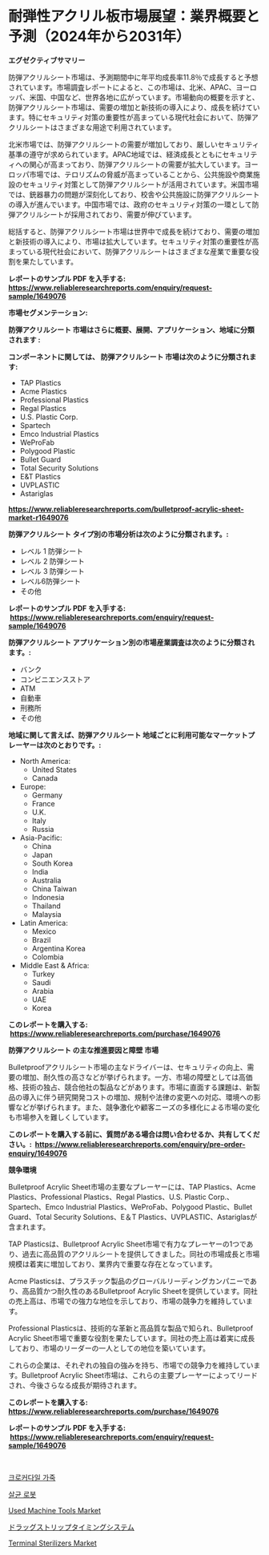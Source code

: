 <p><h1>耐弾性アクリル板市場展望：業界概要と予測（2024年から2031年）</h1></p><p><strong>エグゼクティブサマリー</strong></p>
<p><p>防弾アクリルシート市場は、予測期間中に年平均成長率11.8％で成長すると予想されています。市場調査レポートによると、この市場は、北米、APAC、ヨーロッパ、米国、中国など、世界各地に広がっています。市場動向の概要を示すと、防弾アクリルシート市場は、需要の増加と新技術の導入により、成長を続けています。特にセキュリティ対策の重要性が高まっている現代社会において、防弾アクリルシートはさまざまな用途で利用されています。</p><p>北米市場では、防弾アクリルシートの需要が増加しており、厳しいセキュリティ基準の遵守が求められています。APAC地域では、経済成長とともにセキュリティへの関心が高まっており、防弾アクリルシートの需要が拡大しています。ヨーロッパ市場では、テロリズムの脅威が高まっていることから、公共施設や商業施設のセキュリティ対策として防弾アクリルシートが活用されています。米国市場では、銃器暴力の問題が深刻化しており、校舎や公共施設に防弾アクリルシートの導入が進んでいます。中国市場では、政府のセキュリティ対策の一環として防弾アクリルシートが採用されており、需要が伸びています。</p><p>総括すると、防弾アクリルシート市場は世界中で成長を続けており、需要の増加と新技術の導入により、市場は拡大しています。セキュリティ対策の重要性が高まっている現代社会において、防弾アクリルシートはさまざまな産業で重要な役割を果たしています。</p></p>
<p><strong>レポートのサンプル PDF を入手する: <a href="https://www.reliableresearchreports.com/enquiry/request-sample/1649076">https://www.reliableresearchreports.com/enquiry/request-sample/1649076</a></strong></p>
<p><strong>市場セグメンテーション:</strong></p>
<p><strong> 防弾アクリルシート 市場はさらに概要、展開、アプリケーション、地域に分類されます :</strong></p>
<p><strong>コンポーネントに関しては、 防弾アクリルシート 市場は次のように分類されます: &nbsp;</strong></p>
<p><ul><li>TAP Plastics</li><li>Acme Plastics</li><li>Professional Plastics</li><li>Regal Plastics</li><li>U.S. Plastic Corp.</li><li>Spartech</li><li>Emco Industrial Plastics</li><li>WeProFab</li><li>Polygood Plastic</li><li>Bullet Guard</li><li>Total Security Solutions</li><li>E&T Plastics</li><li>UVPLASTIC</li><li>Astariglas</li></ul></p>
<p><strong><a href="https://www.reliableresearchreports.com/bulletproof-acrylic-sheet-market-r1649076">https://www.reliableresearchreports.com/bulletproof-acrylic-sheet-market-r1649076</a></strong></p>
<p><strong> 防弾アクリルシート タイプ別の市場分析は次のように分類されます。:</strong></p>
<p><ul><li>レベル 1 防弾シート</li><li>レベル 2 防弾シート</li><li>レベル 3 防弾シート</li><li>レベル6防弾シート</li><li>その他</li></ul></p>
<p><strong>レポートのサンプル PDF を入手する: &nbsp;<a href="https://www.reliableresearchreports.com/enquiry/request-sample/1649076">https://www.reliableresearchreports.com/enquiry/request-sample/1649076</a></strong></p>
<p><strong> 防弾アクリルシート アプリケーション別の市場産業調査は次のように分類されます。:</strong></p>
<p><ul><li>バンク</li><li>コンビニエンスストア</li><li>ATM</li><li>自動車</li><li>刑務所</li><li>その他</li></ul></p>
<p><strong>地域に関して言えば、防弾アクリルシート 地域ごとに利用可能なマーケットプレーヤーは次のとおりです。:</strong></p>
<p><ul>
    <li>
        North America:
        <ul>
            <li>United States</li>
            <li>Canada</li>
        </ul>
    </li>
    <li>
        Europe:
        <ul>
            <li>Germany</li>
            <li>France</li>
            <li>U.K.</li>
            <li>Italy</li>
            <li>Russia</li>
        </ul>
    </li>
    <li>
        Asia-Pacific:
        <ul>
            <li>China</li>
            <li>Japan</li>
            <li>South Korea</li>
            <li>India</li>
            <li>Australia</li>
            <li>China Taiwan</li>
            <li>Indonesia</li>
            <li>Thailand</li>
            <li>Malaysia</li>
        </ul>
    </li>
    <li>
        Latin America:
        <ul>
            <li>Mexico</li>
            <li>Brazil</li>
            <li>Argentina Korea</li>
            <li>Colombia</li>
        </ul>
    </li>
    <li>
        Middle East & Africa:
        <ul>
            <li>Turkey</li>
            <li>Saudi</li>
            <li>Arabia</li>
            <li>UAE</li>
            <li>Korea</li>
        </ul>
    </li>
    </ul></p>
<p><strong>このレポートを購入する: &nbsp;<a href="https://www.reliableresearchreports.com/purchase/1649076">https://www.reliableresearchreports.com/purchase/1649076</a></strong></p>
<p><strong>防弾アクリルシート の主な推進要因と障壁 市場</strong></p>
<p><p>Bulletproofアクリルシート市場の主なドライバーは、セキュリティの向上、需要の増加、耐久性の高さなどが挙げられます。一方、市場の障壁としては高価格、技術の独占、競合他社の製品などがあります。市場に直面する課題は、新製品の導入に伴う研究開発コストの増加、規制や法律の変更への対応、環境への影響などが挙げられます。また、競争激化や顧客ニーズの多様化による市場の変化も市場参入を難しくしています。</p></p>
<p><strong>このレポートを購入する前に、質問がある場合は問い合わせるか、共有してください。:&nbsp; <a href="https://www.reliableresearchreports.com/enquiry/pre-order-enquiry/1649076">https://www.reliableresearchreports.com/enquiry/pre-order-enquiry/1649076</a></strong></p>
<p><strong>競争環境</strong></p>
<p><p>Bulletproof Acrylic Sheet市場の主要なプレーヤーには、TAP Plastics、Acme Plastics、Professional Plastics、Regal Plastics、U.S. Plastic Corp.、Spartech、Emco Industrial Plastics、WeProFab、Polygood Plastic、Bullet Guard、Total Security Solutions、E＆T Plastics、UVPLASTIC、Astariglasが含まれます。</p><p>TAP Plasticsは、Bulletproof Acrylic Sheet市場で有力なプレーヤーの1つであり、過去に高品質のアクリルシートを提供してきました。同社の市場成長と市場規模は着実に増加しており、業界内で重要な存在となっています。</p><p>Acme Plasticsは、プラスチック製品のグローバルリーディングカンパニーであり、高品質かつ耐久性のあるBulletproof Acrylic Sheetを提供しています。同社の売上高は、市場での強力な地位を示しており、市場の競争力を維持しています。</p><p>Professional Plasticsは、技術的な革新と高品質な製品で知られ、Bulletproof Acrylic Sheet市場で重要な役割を果たしています。同社の売上高は着実に成長しており、市場のリーダーの一人としての地位を築いています。</p><p>これらの企業は、それぞれの独自の強みを持ち、市場での競争力を維持しています。Bulletproof Acrylic Sheet市場は、これらの主要プレーヤーによってリードされ、今後さらなる成長が期待されます。</p></p>
<p><strong>このレポートを購入する: &nbsp; <a href="https://www.reliableresearchreports.com/purchase/1649076">https://www.reliableresearchreports.com/purchase/1649076</a></strong></p>
<p><strong>レポートのサンプル PDF を入手する: &nbsp;<a href="https://www.reliableresearchreports.com/enquiry/request-sample/1649076">https://www.reliableresearchreports.com/enquiry/request-sample/1649076</a></strong><strong></strong></p>
<p>&nbsp;</p>
<p><p><a href="https://github.com/Tristiarton768456/Market-Research-Report-List-1/blob/main/623221025900.md">크로커다일 가죽</a></p><p><a href="https://github.com/vsoq0zknh59/Market-Research-Report-List-1/blob/main/333373625899.md">살균 로봇</a></p><p><a href="https://view.publitas.com/reportprime-1/used-machine-tools-market-share-evolution-and-market-growth-trends-2024-2031/">Used Machine Tools Market</a></p><p><a href="https://github.com/bevdtkn4419963/Market-Research-Report-List-1/blob/main/933050628452.md">ドラッグストリップタイミングシステム</a></p><p><a href="https://github.com/prosalinda88/Market-Research-Report-List-4/blob/main/terminal-sterilizers-market.md">Terminal Sterilizers Market</a></p></p>